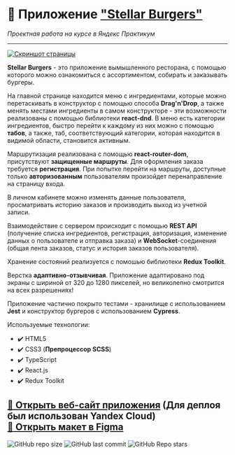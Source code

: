 # :small_orange_diamond: Приложение ["Stellar Burgers"](https://stellar-burgers.website/)
*Проектная работа на курсе в Яндекс Практикум*  
______

[![Скриншот страницы](https://i.ibb.co/17dynmt/burger.jpg)](https://stellar-burgers.website)

**Stellar Burgers** - это приложение вымышленного ресторана, с помощью которого можно ознакомиться с ассортиментом, собирать и заказывать бургеры.

На главной странице находится меню с ингредиентами, которые можно перетаскивать в конструктор с помощью способа **Drag'n'Drop**, а также менять местами ингредиенты в самом конструкторе - эти возможности реализованы с помощью библиотеки **react-dnd**. В меню есть категории ингредиентов, быстро перейти к каждому из них можно с помощью **табов**, а также, таб, соответствующий категории, которая находится в видимой области, становится активным.

Маршрутизация реализована с помощью **react-router-dom**, присутствуют **защищенные маршруты**. Для оформления заказа требуется **регистрация**. При попытке перейти на маршруты, доступные только **авторизованным** пользователям произойдет перенаправление на страницу входа. 

В личном кабинете можно изменять данные пользователя, просматривать историю заказов и производить выход из учетной записи.
  
Взаимодействие с сервером происходит с помощью **REST API** (получение списка ингредиентов, регистрация, авторизация, изменение данных о пользователе и отправка заказа) и **WebSocket**-соединения (общая лента заказов, статус и история заказов пользователя).

Хранение состояний реализуется с помошью библиотеки **Redux Toolkit**.

Верстка **адаптивно-отзывчивая**. Приложение адаптировано под экраны с шириной от 320 до 1280 пикселей, но великолепно смотрится на всех разрешениях! 

Приложение частично покрыто тестами - хранилище с использованием **Jest** и конструктор бургеров с использованием **Cypress**.

Используемые технологии: 
* :heavy_check_mark: HTML5    
* :heavy_check_mark: CSS3 (**Препроцессор SCSS**)      
* :heavy_check_mark: TypeScript
* :heavy_check_mark: React.js
* :heavy_check_mark: Redux Toolkit
 
[:link: Открыть веб-сайт приложения](https://stellar-burgers.website) (Для деплоя был использован Yandex Cloud)   
[:link: Открыть макет в Figma](https://www.figma.com/file/zFGN2O5xktHl9VmoOieq5E/React-_-Проектные-задачи_external_link?type=design&node-id=0-1&mode=design)
------
![GitHub repo size](https://img.shields.io/github/repo-size/uzornakovre/react-burger?color=yellow&style=flat-square) ![GitHub last commit](https://img.shields.io/github/last-commit/uzornakovre/react-burger?color=blue&style=flat-square) ![GitHub Repo stars](https://img.shields.io/github/stars/uzornakovre/react-burger?color=pink&style=flat-square)  